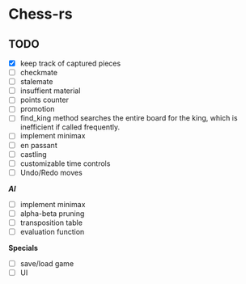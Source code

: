# Chess-rs

## TODO
- [x] keep track of captured pieces
- [ ] checkmate 
- [ ] stalemate
- [ ] insuffient material
- [ ] points counter
- [ ] promotion
- [ ] find_king method searches the entire board for the king, which is inefficient if called frequently.
- [ ] implement minimax
- [ ] en passant
- [ ] castling
- [ ] customizable time controls
- [ ] Undo/Redo moves

***AI*** 
- [ ] implement minimax 
- [ ] alpha-beta pruning
- [ ] transposition table
- [ ] evaluation function

**Specials** 
- [ ] save/load game
- [ ] UI
